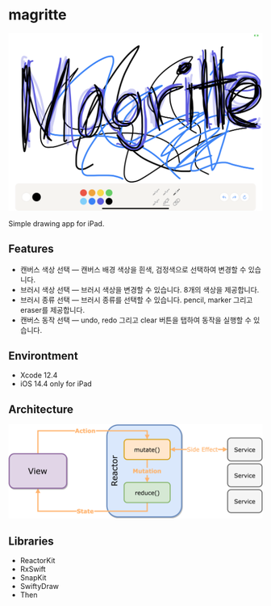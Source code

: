 # magritte

![magritte%20abf89eaba5d949ed9c7f7974313f0a48/IMG_0002.png](magritte%20abf89eaba5d949ed9c7f7974313f0a48/IMG_0002.png)

Simple drawing app for iPad.

## Features

- 캔버스 색상 선택 — 캔버스 배경 색상을 흰색, 검정색으로 선택하여 변경할 수 있습니다.
- 브러시 색상 선택 — 브러시 색상을 변경할 수 있습니다. 8개의 색상을 제공합니다.
- 브러시 종류 선택 — 브러시 종류를 선택할 수 있습니다. pencil, marker 그리고 eraser를 제공합니다.
- 캔버스 동작 선택 — undo, redo 그리고 clear 버튼을 탭하여 동작을 실행할 수 있습니다.

## Environtment

- Xcode 12.4
- iOS 14.4 only for iPad

## Architecture

![magritte%20abf89eaba5d949ed9c7f7974313f0a48/Untitled.png](magritte%20abf89eaba5d949ed9c7f7974313f0a48/Untitled.png)

## Libraries

- ReactorKit
- RxSwift
- SnapKit
- SwiftyDraw
- Then